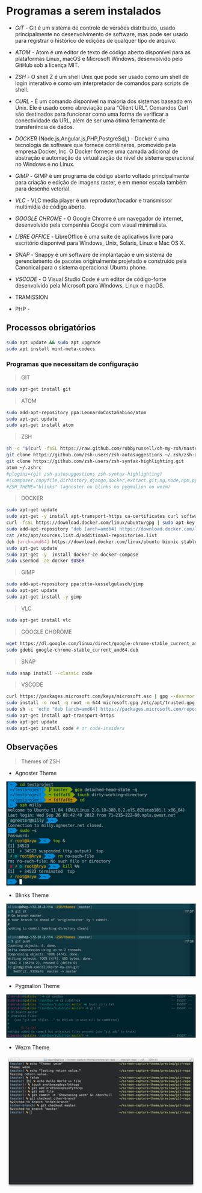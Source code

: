 # Programas a serem instalados

+ *GIT* - Git é um sistema de controle de versões distribuído, usado principalmente no desenvolvimento de software, mas pode ser usado para registrar o histórico de edições de qualquer tipo de arquivo.

+ *ATOM* - Atom é um editor de texto de código aberto disponível para as plataformas Linux, macOS e Microsoft Windows, desenvolvido pelo GitHub sob a licença MIT.

+ *ZSH* - O shell Z é um shell Unix que pode ser usado como um shell de login interativo e como um interpretador de comandos para scripts de shell.

+ *CURL* - É um comando disponível na maioria dos sistemas baseado em Unix. Ele é usado como abreviação para “Client URL”. Comandos Curl são destinados para funcionar como uma forma de verificar a conectividade da URL, além de ser uma ótima ferramenta de transferência de dados.

+ *DOCKER* (Node.js,Angular.js,PHP,PostgreSql,) - Docker é uma tecnologia de software que fornece contêineres, promovido pela empresa Docker, Inc. O Docker fornece uma camada adicional de abstração e automação de virtualização de nível de sistema operacional no Windows e no Linux.

+ *GIMP* - GIMP é um programa de código aberto voltado principalmente para criação e edição de imagens raster, e em menor escala também para desenho vetorial.

+ *VLC* - VLC media player é um reprodutor/tocador e transmissor multimídia de código aberto.

+ *GOOGLE CHROME* - O Google Chrome é um navegador de internet, desenvolvido pela companhia Google com visual minimalista.

+ *LIBRE OFFICE* - LibreOffice é uma suíte de aplicativos livre para escritório disponível para Windows, Unix, Solaris, Linux e Mac OS X.

+ *SNAP* - Snappy é um software de implantação e um sistema de gerenciamento de pacotes originalmente projetado e construído pela Canonical para o sistema operacional Ubuntu phone.

+ *VSCODE* - O Visual Studio Code é um editor de código-fonte desenvolvido pela Microsoft para Windows, Linux e macOS.

+ TRAMISSION

+ PHP -

## Processos obrigatórios

```sh
sudo apt update && sudo apt upgrade
sudo apt install mint-meta-codecs
```


### Programas que necessitam de configuração

>GIT

```sh
sudo apt-get install git
```

>ATOM

```sh
sudo add-apt-repository ppa:LeonardoCostaSabino/atom
sudo apt-get update
sudo apt-get install atom
```


>ZSH

```sh
sh -c "$(curl -fsSL https://raw.github.com/robbyrussell/oh-my-zsh/master/tools/install.sh)" #instalar
git clone https://github.com/zsh-users/zsh-autosuggestions ~/.zsh/zsh-autosuggestions
git clone https://github.com/zsh-users/zsh-syntax-highlighting.git
atom ~/.zshrc
#plugins=(git zsh-autosuggestions zsh-syntax-highlighting)
#(composer,copyfile,dirhistory,django,docker,extract,git,ng,node,npm,python,sudo)
#ZSH_THEME="blinks" (agnoster ou blinks ou pygmalion ou wezm)
```

>DOCKER

```sh
sudo apt-get update
sudo apt-get -y install apt-transport-https ca-certificates curl software-properties-common
curl -fsSL https://download.docker.com/linux/ubuntu/gpg | sudo apt-key add -
sudo add-apt-repository "deb [arch=amd64] https://download.docker.com/linux/ubuntu $(. /etc/os-release; echo "$UBUNTU_CODENAME") stable"
cat /etc/apt/sources.list.d/additional-repositories.list
deb [arch=amd64] https://download.docker.com/linux/ubuntu bionic stable
sudo apt-get update
sudo apt-get -y  install docker-ce docker-compose
sudo usermod -aG docker $USER
```

>GIMP

```sh
sudo add-apt-repository ppa:otto-kesselgulasch/gimp
sudo apt-get update
sudo apt-get install -y gimp
```

>VLC

```sh
sudo apt-get install vlc
```

>GOOGLE CHOROME

```sh
wget https://dl.google.com/linux/direct/google-chrome-stable_current_amd64.deb
sudo gdebi google-chrome-stable_current_amd64.deb
```

>SNAP

```sh
sudo snap install --classic code
```

>VSCODE

```sh
curl https://packages.microsoft.com/keys/microsoft.asc | gpg --dearmor > microsoft.gpg
sudo install -o root -g root -m 644 microsoft.gpg /etc/apt/trusted.gpg.d/
sudo sh -c 'echo "deb [arch=amd64] https://packages.microsoft.com/repos/vscode stable main" > /etc/apt/sources.list.d/vscode.list'
sudo apt-get install apt-transport-https
sudo apt-get update
sudo apt-get install code # or code-insiders
```

## Observações

>Themes of ZSH

+ Agnoster Theme

![Agnoter](agnoster.png)

+ Blinks Theme

![Blinks](blinks.png)

+ Pygmalion Theme

![Pygmalion](pygmalion.png)

+ Wezm Theme

![Wezm](wezm.png)
